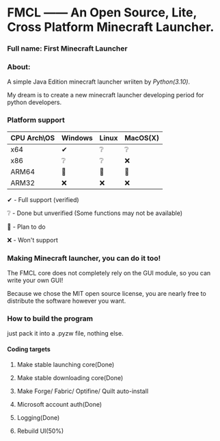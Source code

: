 # FMCL —— An Open Source, Lite, Cross Platform Minecraft Launcher.

### Full name: First Minecraft Launcher

### About:
A simple Java Edition minecraft launcher wriiten by *Python(3.10)*.

My dream is to create a new minecraft launcher developing period for python developers.

### Platform support
|CPU Arch\OS|Windows|Linux|MacOS(X)|
|-|-|-|-|
|x64|✔|❔|❔|
|x86|❔|❔|❌|
|ARM64|📌|📌|📌|
|ARM32|❌|❌|❌|

✔ - Full support (verified)

❔ - Done but unverified (Some functions may not be available)

📌 - Plan to do

❌ - Won't support


### Making Minecraft launcher, you can do it too!
The FMCL core does not completely rely on the GUI module, so you can write your own GUI!

Because we chose the MIT open source license, you are nearly free to distribute the software however you want.

### How to build the program
just pack it into a .pyzw file, nothing else.

#### Coding targets
1. Make stable launching core(Done)

2. Make stable downloading core(Done)

3. Make Forge/ Fabric/ Optifine/ Quilt auto-install

4. Microsoft account auth(Done)

5. Logging(Done)

6. Rebuild UI(50%)

